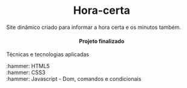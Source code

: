 <h1 align="center"><strong>Hora-certa</strong></h1>


<p> Site dinâmico criado para informar a hora certa e os minutos também.</p>
<h4 align="center"> 
                      <p>Projeto finalizado</p>
</h4><div display:"flex">
<p>Técnicas e tecnologias aplicadas</p>
:hammer: HTML5 
<br>
:hammer: CSS3 
<br>
:hammer: Javascript - Dom, comandos e condicionais
<br>

